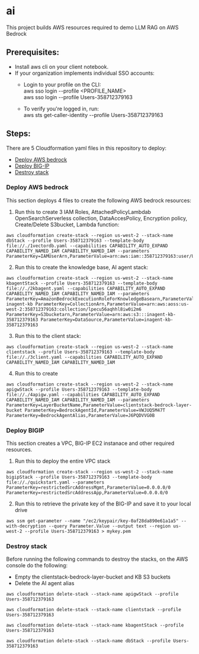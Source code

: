 # ai
This project builds AWS resources required to demo LLM RAG on AWS Bedrock

## Prerequisites:
- Install aws cli on your client notebook.
- If your organization implements individual SSO accounts:
  - Login to your profile on the CLI:  
    aws sso login --profile <PROFILE_NAME>  
    aws sso login --profile Users-358712379163

  - To verify you're logged in, run:  
    aws sts get-caller-identity --profile Users-358712379163

## Steps:
There are 5 Cloudformation yaml files in this repository to deploy:
- [Deploy AWS bedrock](#Deploy-AWS-bedrock)
- [Deploy BIG-IP](#Deploy-BIGIP)
- [Destroy stack](#Destroy-stack)

### Deploy AWS bedrock
This section deploys 4 files to create the following AWS bedrock resources: 
1. Run this to create 3 IAM Roles, AttachedPolicyLambdab OpenSearchServerless collection, DataAccesPolicy, Encryption policy, Create/Delete S3bucket, Lambda function:
```
aws cloudformation create-stack --region us-west-2 --stack-name dbStack --profile Users-358712379163 --template-body file://./1vectordb.yaml --capabilities CAPABILITY_AUTO_EXPAND CAPABILITY_NAMED_IAM CAPABILITY_NAMED_IAM --parameters ParameterKey=IAMUserArn,ParameterValue=arn:aws:iam::358712379163:user/User07
```

2. Run this to create the knowledge base, AI agent stack:
```
aws cloudformation create-stack --region us-west-2 --stack-name kbagentStack --profile Users-358712379163 --template-body file://./2kbagent.yaml --capabilities CAPABILITY_AUTO_EXPAND CAPABILITY_NAMED_IAM CAPABILITY_NAMED_IAM --parameters ParameterKey=AmazonBedrockExecutionRoleForKnowledgeBasearn,ParameterValue=arn:aws:iam::358712379163:role/AmazonBedrockExecutionRoleForKnowledgeBase-inagent-kb ParameterKey=CollectionArn,ParameterValue=arn:aws:aoss:us-west-2:358712379163:collection/lpecu56aqhhl8iw0i2m6 ParameterKey=S3bucketarn,ParameterValue=arn:aws:s3:::inagent-kb-358712379163 ParameterKey=DataSource,ParameterValue=inagent-kb-358712379163
```

3. Run this to the client stack:
```
aws cloudformation create-stack --region us-west-2 --stack-name clientstack --profile Users-358712379163 --template-body file://./3client.yaml --capabilities CAPABILITY_AUTO_EXPAND CAPABILITY_NAMED_IAM CAPABILITY_NAMED_IAM
```

4. Run this to create
```
aws cloudformation create-stack --region us-west-2 --stack-name apigwStack --profile Users-358712379163 --template-body file://./4apigw.yaml --capabilities CAPABILITY_AUTO_EXPAND CAPABILITY_NAMED_IAM CAPABILITY_NAMED_IAM --parameters ParameterKey=LayerBucketName,ParameterValue=clientstack-bedrock-layer-bucket ParameterKey=BedrockAgentId,ParameterValue=VWJUQ5M47T ParameterKey=BedrockAgentAlias,ParameterValue=J6PQDVVG0B
```

### Deploy BIGIP
This section creates a VPC, BIG-IP EC2 instanace and other required resources.
1. Run this to deploy the entire VPC stack
```
aws cloudformation create-stack --region us-west-2 --stack-name bigipStack --profile Users-358712379163 --template-body file://./quickstart.yaml --parameters ParameterKey=restrictedSrcAddressMgmt,ParameterValue=0.0.0.0/0 ParameterKey=restrictedSrcAddressApp,ParameterValue=0.0.0.0/0
```

2. Run this to retrieve the private key of the BIG-IP and save it to your local drive
```
aws ssm get-parameter --name "/ec2/keypair/key-0af28da890e61a1a5" --with-decryption --query Parameter.Value --output text --region us-west-2 --profile Users-358712379163 > mykey.pem
```

### Destroy stack
Before running the following commands to destroy the stacks, on the AWS console do the following:
- Empty the clientstack-bedrock-layer-bucket and KB S3 buckets
- Delete the AI agent alias

```
aws cloudformation delete-stack --stack-name apigwStack --profile Users-358712379163
```
```
aws cloudformation delete-stack --stack-name clientstack --profile Users-358712379163
```
```
aws cloudformation delete-stack --stack-name kbagentStack --profile Users-358712379163
```
```
aws cloudformation delete-stack --stack-name dbStack --profile Users-358712379163
```

   
